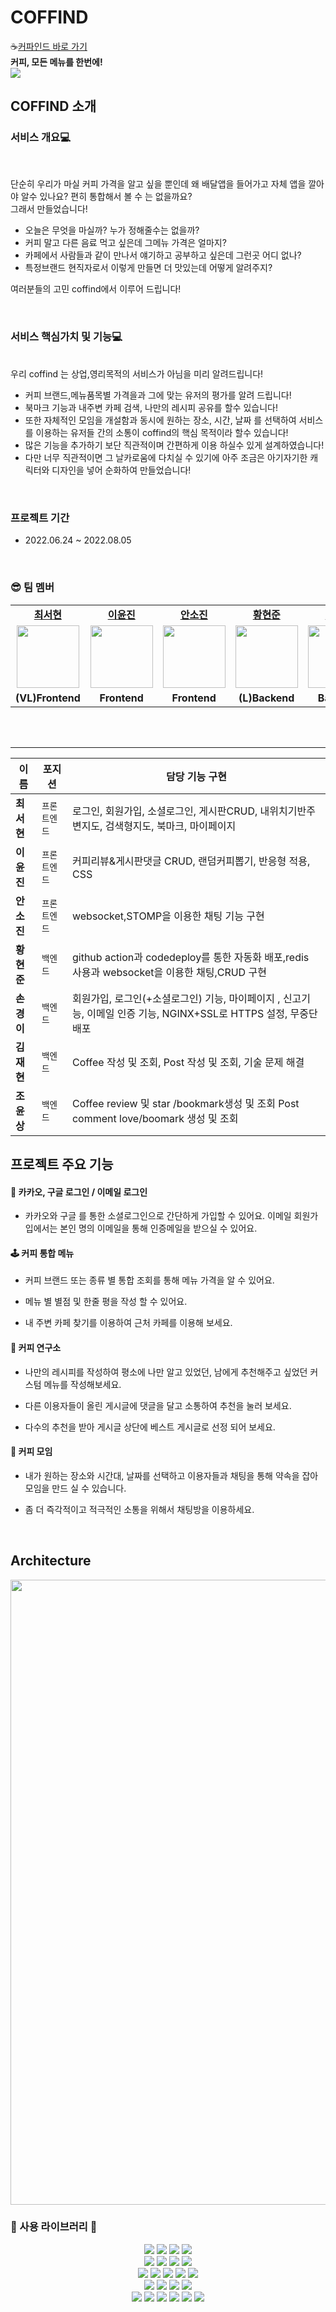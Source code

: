
# COFFIND
☕[커파인드 바로 가기](https://www.coffind.co.kr/)
<br />
<b>커피, 모든 메뉴를 한번에!</b>
<br />
<img src="https://ifh.cc/g/QOLmWP.webp" />
## COFFIND 소개
### 서비스 개요💻

<br />

단순히 우리가 마실 커피 가격을 알고 싶을 뿐인데 왜 배달앱을 들어가고 자체 앱을 깔아야 알수 있나요? 
편히 통합해서 볼 수 는 없을까요?  
그래서 만들었습니다!
- 오늘은 무엇을 마실까? 누가 정해줄수는 없을까? 
- 커피 말고 다른 음료 먹고 싶은데 그메뉴 가격은 얼마지?
- 카페에서 사람들과 같이 만나서 얘기하고 공부하고 싶은데 그런곳 어디 없나? 
- 특정브랜드 현직자로서 이렇게 만들면 더 맛있는데 어떻게 알려주지?

여러분들의 고민 coffind에서 이루어 드립니다! 

<br/>

### 서비스 핵심가치 및 기능💻

<br />
우리 coffind 는 상업,영리목적의 서비스가 아님을 미리 알려드립니다!

- 커피 브랜드,메뉴품목별 가격을과 그에 맞는 유저의 평가를 알려 드립니다!
- 북마크 기능과 내주변 카페 검색, 나만의 레시피 공유를 할수 있습니다! 
- 또한 자체적인 모임을 개설함과 동시에 원하는 장소, 시간, 날짜 를 선택하여 서비스를 이용하는 유저들 간의 소통이 coffind의 핵심 목적이라 할수 있습니다! 
- 많은 기능을 추가하기 보단 직관적이며 간편하게 이용 하실수 있게 설계하였습니다! 
- 다만 너무 직관적이면 그 날카로움에 다치실 수 있기에 아주 조금은 아기자기한 캐릭터와 디자인을 넣어 순화하여 만들었습니다!

<br/>


### 프로젝트 기간

-   2022.06.24 ~ 2022.08.05

<br/>

### 😎 팀 멤버

<table>
   <tr>
    <td align="center"><b><a href="https://github.com/horang-e">최서현</a></b></td>
    <td align="center"><b><a href="https://github.com/appreciate87">이윤진</a></b></td>
     <td align="center"><b><a href="https://github.com/sojin0106">안소진</a></b></td>
    <td align="center"><b><a href="https://github.com/jinlobil">황현준</a></b></td>
    <td align="center"><b><a href="https://github.com/Son-Gyeongi">손경이</a></b></td>
    <td align="center"><b><a href="https://github.com/DubuKim">김재현</a></b></td>
    <td align="center"><b><a href="https://github.com/bapunn">조윤상</a></b></td>
  </tr>
  <tr>
     <td align="center"><a href="https://github.com/horang-e"><img src="https://ifh.cc/g/0TgKO9.png" width="100px" /></a></td>
     <td align="center"><a href="https://github.com/appreciate87"><img src="https://avatars.githubusercontent.com/u/103627100?v=4" width="100px" /></a></td>
     <td align="center"><a href="https://github.com/sojin0106"><img src="https://avatars.githubusercontent.com/u/97339665?v=4" width="100px" /></a></td>
     <td align="center"><a href="https://github.com/jinlobil"><img src="https://avatars.githubusercontent.com/u/104722681?v=4" width="100px" /></a></td>
    <td align="center"><a href="https://github.com/Son-Gyeongi"><img src="https://avatars.githubusercontent.com/u/78200199?v=4" width="100px" /></a></td>
    <td align="center"><a href="https://github.com/DubuKim"><img src="https://avatars.githubusercontent.com/u/65989844?v=4" width="100px" /></a></td>
    <td align="center"><a href="https://github.com/bapunn"><img src="https://avatars.githubusercontent.com/u/77678677?v=4" width="100px" /></a></td>
    
  </tr>
  <tr>
     <td align="center"><b>(VL)Frontend</b></td>
    <td align="center"><b>Frontend</b></td>
    <td align="center"><b>Frontend</b></td>
    <td align="center"><b>(L)Backend</b></td>
    <td align="center"><b>Backend</b></td>
    <td align="center"><b>Backend</b></td>
    <td align="center"><b>Backend</b></td>
  </tr>
</table>

<br/>
<br/>

<hr>

| 이름       | 포지션       | 담당 기능 구현          |
| ---------- | ------------ | ------------------------------ |
| **최서현** | `프론트엔드` | 로그인, 회원가입, 소셜로그인, 게시판CRUD, 내위치기반주변지도, 검색형지도, 북마크, 마이페이지 |
| **이윤진** | `프론트엔드` | 커피리뷰&게시판댓글 CRUD, 랜덤커피뽑기, 반응형 적용, CSS |
| **안소진** | `프론트엔드` | websocket,STOMP을 이용한 채팅 기능 구현 |
| **황현준** | `백엔드` | github action과 codedeploy를 통한 자동화 배포,redis 사용과 websocket을 이용한 채팅,CRUD 구현 |
| **손경이** | `백엔드` | 회원가입, 로그인(+소셜로그인) 기능, 마이페이지 , 신고기능, 이메일 인증 기능, NGINX+SSL로 HTTPS 설정,  무중단 배포 |
| **김재현** | `백엔드` | Coffee 작성 및 조회, Post 작성 및 조회, 기술 문제 해결 |
| **조윤상** | `백엔드` | Coffee review 및 star /bookmark생성 및 조회 Post comment love/boomark 생성 및 조회 |

## 프로젝트 주요 기능

#### 📲 카카오, 구글 로그인 / 이메일 로그인

- 카카오와 구글 를 통한 소셜로그인으로 간단하게 가입할 수 있어요. 이메일 회원가입에서는 본인 명의 이메일을 통해 인증메일을 받으실 수 있어요.

#### 🕹 커피 통합 메뉴

- 커피 브랜드 또는 종류 별 통합 조회를 통해 메뉴 가격을 알 수 있어요.

- 메뉴 별 별점 및 한줄 평을 작성 할 수 있어요.

- 내 주변 카페 찾기를 이용하여 근처 카페를 이용해 보세요.

#### 🥳 커피 연구소

- 나만의 레시피를 작성하여 평소에 나만 알고 있었던, 남에게 추천해주고 싶었던 커스텀 메뉴를 작성해보세요.

- 다른 이용자들이 올린 게시글에 댓글을 달고 소통하여 추천을 눌러 보세요.

- 다수의 추천을 받아 게시글 상단에 베스트 게시글로 선정 되어 보세요.

#### 📱 커피 모임

- 내가 원하는 장소와 시간대, 날짜를 선택하고 이용자들과 채팅을 통해 약속을 잡아 모임을 만드 실 수 있습니다.

- 좀 더 즉각적이고 적극적인 소통을 위해서 채팅방을 이용하세요.

<br/>

## Architecture
<img src="https://blog.kakaocdn.net/dn/bGGNKE/btrIwGL3KF0/be11KIUFxjpzUYKomGjgTK/img.png" width="1000px" />

<br/>

### 👀 사용 라이브러리 👀

<div align=center> 
      <img src="https://img.shields.io/badge/Spring Boot-6DB33F?style=for-the-badge&logo=Spring Boot&logoColor=white">
      <img src="https://img.shields.io/badge/Spring Security-6DB33F?style=for-the-badge&logo=Spring Security&logoColor=white">
      <img src="https://img.shields.io/badge/NGINX-009639?style=for-the-badge&logo=NGINX3&logoColor=white">
      <img src="https://img.shields.io/badge/codedeploy-6DB33F?style=for-the-badge&logo=codedeploy&logoColor=white">
  <br>
      <img src="https://img.shields.io/badge/Java-007396?style=for-the-badge&logo=Java&logoColor=white">
      <img src="https://img.shields.io/badge/JSON Web Tokens-000000?style=for-the-badge&logo=JSON Web Tokens&logoColor=white">   
      <img src="https://img.shields.io/badge/Gradle-02303A?style=for-the-badge&logo=Gradle&logoColor=white"> 
     <img src="https://img.shields.io/badge/Redis-DC382D?style=for-the-badge&logo=Redis&logoColor=white"> 
  <br>
   <img src="https://img.shields.io/badge/IntelliJ IDEA-000000?style=for-the-badge&logo=IntelliJ IDEA&logoColor=white">   
   <img src="https://img.shields.io/badge/Sourcetree-0052CC?style=for-the-badge&logo=Sourcetree&logoColor=white"> 
   <img src="https://img.shields.io/badge/Postman-FF6C37?style=for-the-badge&logo=Postman&logoColor=white">
   <img src="https://img.shields.io/badge/Slack-4A154B7?style=for-the-badge&logo=Slack&logoColor=white">
   <img src="https://img.shields.io/badge/Notion-000000?style=for-the-badge&logo=Notion&logoColor=white">
   <br>
   <img src="https://img.shields.io/badge/AmazonEC2-FF9900?style=for-the-badge&logo=AmazonEC2&logoColor=white">
   <img src="https://img.shields.io/badge/Amazon S3-569A31?style=for-the-badge&logo=Amazon S3&logoColor=white"> 
   <img src="https://img.shields.io/badge/MySQL-4479A1?style=for-the-badge&logo=MySQL&logoColor=white">
   <img src="https://img.shields.io/badge/UbuntuL-E95420?style=for-the-badge&logo=Ubuntu&logoColor=white">
  <br>
   <img src="https://img.shields.io/badge/socket.io-010101?style=for-the-badge&logo=socket.io&logoColor=white">
   <img src="https://img.shields.io/badge/Git-F05032?style=for-the-badge&logo=Git&logoColor=white">
   <img src="https://img.shields.io/badge/github-181717?style=for-the-badge&logo=github&logoColor=white">
   <img src="https://img.shields.io/badge/GitHub Actions-2088FF?style=for-the-badge&logo=GitHub Actions&logoColor=white">
   <img src="https://img.shields.io/badge/kakao login-FFCD00?style=for-the-badge&logo=kakao&logoColor=black">   
   <img src="https://img.shields.io/badge/google login-4285F4?style=for-the-badge&logo=google&logoColor=white">  
